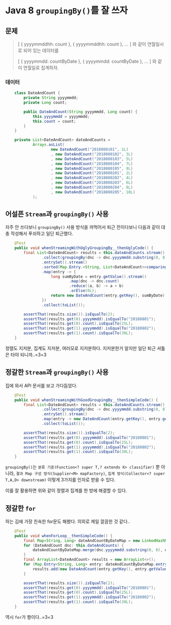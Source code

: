 # Java 8 `groupingBy()`를 잘 쓰자

## 문제

>[ { yyyymmddhh: count }, { yyyymmddhh: count }, ... ] 와 같이 연월일시로 되어 있는 데이터를
>
>[ { yyyymmdd: countByDate }, { yyyymmdd: countByDate }, ... ] 와 같이 연월일로 집계하자.

### 데이터

```java
    class DateAndCount {
        private String yyyymmdd;
        private Long count;

        public DateAndCount(String yyyymmdd, Long count) {
            this.yyyymmdd = yyyymmdd;
            this.count = count;
        }
    }

    private List<DateAndCount> dateAndCounts =
            Arrays.asList(
                    new DateAndCount("2018080101", 1L)
                    , new DateAndCount("2018080102", 3L)
                    , new DateAndCount("2018080103", 5L)
                    , new DateAndCount("2018080104", 7L)
                    , new DateAndCount("2018080105", 9L)
                    , new DateAndCount("2018080201", 2L)
                    , new DateAndCount("2018080202", 4L)
                    , new DateAndCount("2018080203", 6L)
                    , new DateAndCount("2018080204", 8L)
                    , new DateAndCount("2018080205", 10L)
            );
```


## 어설픈 `Stream`과 `groupingBy()` 사용

자주 안 쓰다보니 `groupingBy()` 사용 방식을 까먹어서 퇴근 전이다보니 다음과 같이 대충 작성해서 푸쉬하고 일단 퇴근했다.

```java
    @Test
    public void whenStreamingWithUglyGroupingBy__thenUglyCode() {
        final List<DateAndCount> results = this.dateAndCounts.stream()
                .collect(groupingBy(dnc -> dnc.yyyymmdd.substring(0, 8)))
                .entrySet().stream()
                .sorted(Map.Entry.<String, List<DateAndCount>>comparingByKey())
                .map(entry -> {
                    long sumByDate = entry.getValue().stream()
                            .map(dnc -> dnc.count)
                            .reduce((a, b) -> a + b)
                            .orElse(0L);
                    return new DateAndCount(entry.getKey(), sumByDate);
                })
                .collect(toList());

        assertThat(results.size()).isEqualTo(2);
        assertThat(results.get(0).yyyymmdd).isEqualTo("20180801");
        assertThat(results.get(0).count).isEqualTo(25L);
        assertThat(results.get(1).yyyymmdd).isEqualTo("20180802");
        assertThat(results.get(1).count).isEqualTo(30L);
    }
```

정렬도 지저분, 집계도 지저분, 여러모로 지저분하다. 지저분한거 알지만 일단 퇴근 셔틀은 타야 되니까..=3=3

## 정갈한 `Stream`과 `groupingBy()` 사용

집에 와서 API 문서를 보고 가다듬었다.

```java
    @Test
    public void whenStreamingWithGoodGroupingBy__thenSimpleCode() {
        final List<DateAndCount> results = this.dateAndCounts.stream()
                .collect(groupingBy(dnc -> dnc.yyyymmdd.substring(0, 8), LinkedHashMap::new, summingLong(dnc -> dnc.count)))
                .entrySet().stream()
                .map(entry -> new DateAndCount(entry.getKey(), entry.getValue()))
                .collect(toList());

        assertThat(results.size()).isEqualTo(2);
        assertThat(results.get(0).yyyymmdd).isEqualTo("20180801");
        assertThat(results.get(0).count).isEqualTo(25L);
        assertThat(results.get(1).yyyymmdd).isEqualTo("20180802");
        assertThat(results.get(1).count).isEqualTo(30L);
    }
```
`groupingBy()`는 `분류 기준(Function<? super T,? extends K> classifier)` 뿐 아니라, `결과 Map 구성 방식(Supplier<M> mapFactory)`, `집계 방식(Collector<? super T,A,D> downstream)` 이렇게 3가지를 인자로 받을 수 있다. 

이를 잘 활용하면 위와 같이 정렬과 집계를 한 방에 해결할 수 있다.

## 정갈한 `for`

하는 김에 가장 친숙한 for문도 해봤다. 의외로 제일 깔끔한 것 같다..

```java
    @Test
    public void whenForLoop__thenSimpleCode() {
        final Map<String, Long> dateAndCountByDateMap = new LinkedHashMap<>();
        for (DateAndCount dnc: this.dateAndCounts) {
            dateAndCountByDateMap.merge(dnc.yyyymmdd.substring(0, 8), dnc.count, (a, b) -> a + b);
        }
        final ArrayList<DateAndCount> results = new ArrayList<>();
        for (Map.Entry<String, Long> entry: dateAndCountByDateMap.entrySet()) {
            results.add(new DateAndCount(entry.getKey(), entry.getValue()));
        }

        assertThat(results.size()).isEqualTo(2);
        assertThat(results.get(0).yyyymmdd).isEqualTo("20180801");
        assertThat(results.get(0).count).isEqualTo(25L);
        assertThat(results.get(1).yyyymmdd).isEqualTo("20180802");
        assertThat(results.get(1).count).isEqualTo(30L);
    }
```

역시 `for`가 짱이다..=3=3
